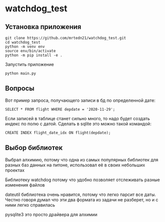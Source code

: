 # watchdog_test

## Установка приложения

```shell
git clone https://github.com/mrtedn21/watchdog_test.git
cd watchdog_test
python -m venv env
source env/bin/activate
python -m pip install -e .
```

Запустить приложение
```shell
python main.py
```

## Вопросы

Вот пример запроса, получающего записи в бд по определенной дате:

```sqlite
SELECT * FROM flight WHERE depdate = '2020-11-29';
```

Если записей в таблице станет сильно много, то надо будет создать индекс
по полю с датой. Сделать в sqlite это можно такой командой:

```sqlite
CREATE INDEX flight_date_idx ON flight(depdate);
```

## Выбор библиотек

Выбрал алхимию, потому что одна из самых популярных библиотек для разных
баз данных на питоне, использовал её в своих небольших проектах

Библиотеку watchdog потому что удобно позволяет отслеживать разные изменения
файлов

dateutil библиотека очень нравится, потому что легко парсит все даты. Честно
говоря думал что эти два формата из задачи не разберет, но и с ними легко справилась

pysqlite3 это просто драйвера для алхимии
